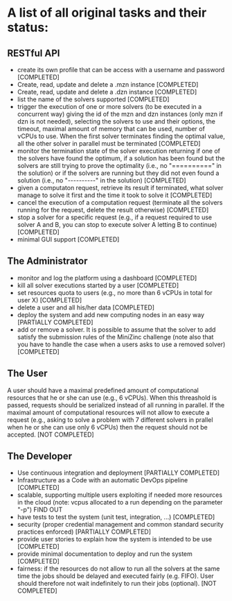 # A list of all original tasks and their status:

## RESTful API

* create its own profile that can be access with a username and password [COMPLETED]
* Create, read, update and delete a .mzn instance [COMPLETED]
* Create, read, update and delete a .dzn instance [COMPLETED]
* list the name of the solvers supported  [COMPLETED]
* trigger the execution of one or more solvers (to be executed in a concurrent way)
  giving the id of the mzn and dzn instances (only mzn if dzn is not needed),
  selecting the solvers to use and their options,
  the timeout, maximal amount of memory that can be used, number of vCPUs to use.
  When the first solver terminates finding the optimal value, all the other solver in parallel
  must be terminated [COMPLETED]
* monitor the termination state of the solver execution returning if one of the 
  solvers have found the optimum, if a solution has been found but the solvers are
  still trying to prove the optimality (i.e., no "==========" in the solution) or
  if the solvers are running but they did not even found a solution
  (i.e., no "----------" in the solution) [COMPLETED]
* given a computaton request, retrieve its result if terminated, what solver
  manage to solve it first and the time it took to solve it [COMPLETED]
* cancel the execution of a computation request (terminate all the solvers 
  running for the request, delete the result otherwise) [COMPLETED]
* stop a solver for a specific request  (e.g., if a request required to use solver
  A and B, you can stop to execute solver A letting B to continue) [COMPLETED]
* minimal GUI support [COMPLETED]

## The Administrator

* monitor and log the platform using a dashboard [COMPLETED]
* kill all solver executions started by a user [COMPLETED]
* set resources quota to users (e.g., no more than 6 vCPUs in total for user X) [COMPLETED]
* delete a user and all his/her data [COMPLETED]
* deploy the system and add new computing nodes in an easy way [PARTIALLY COMPLETED]
* add or remove a solver. It is possible to assume that the solver to add
  satisfy the submission rules of the MiniZinc challenge (note also that you have to handle
  the case when a users asks to use a removed solver) [COMPLETED]

## The User 

A user should have a maximal predefined amount of computational resources that
he or she can use (e.g., 6 vCPUs). When this threashold is passed, requests
should be serialized instead of all running in parallel. If the maximal amount
of computational resources will not allow to execute a request (e.g., asking to
solve a problem with 7 different solvers in prallel when he or she can use only
6 vCPUs) then the request should not be accepted. [NOT COMPLETED]

## The Developer

* Use continuous integration and deployment [PARTIALLY COMPLETED]
* Infrastructure as a Code with an automatic DevOps pipeline [COMPLETED]
* scalable, supporting multiple users exploiting if needed more resources in the
  cloud (note: vcpus allocated to a run depending on the parameter "-p") FIND OUT
* have tests to test the system (unit test, integration, ...) [COMPLETED]
* security (proper credential management and common standard security practices
  enforced) [PARTIALLY COMPLETED]
* provide user stories to explain how the system is intended to be use [COMPLETED]
* provide minimal documentation to deploy and run the system [COMPLETED]
* fairness: if the resources do not allow to run all the solvers at the same time
  the jobs should be delayed and executed fairly (e.g. FIFO).
  User should therefore not wait  indefinitely to run their jobs (optional). [NOT COMPLETED]